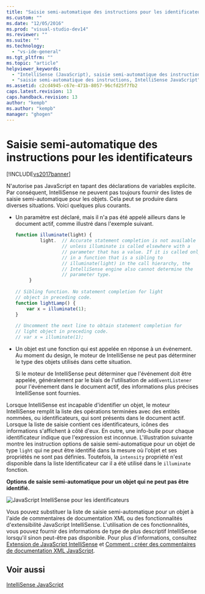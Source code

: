 ```yaml
---
title: "Saisie semi-automatique des instructions pour les identificateurs | Microsoft Docs"
ms.custom: ""
ms.date: "12/05/2016"
ms.prod: "visual-studio-dev14"
ms.reviewer: ""
ms.suite: ""
ms.technology: 
  - "vs-ide-general"
ms.tgt_pltfrm: ""
ms.topic: "article"
helpviewer_keywords: 
  - "IntelliSense (JavaScript), saisie semi-automatique des instructions"
  - "saisie semi-automatique des instructions, IntelliSense JavaScript"
ms.assetid: c2cd4945-c67e-471b-8057-96cfd25f7fb2
caps.latest.revision: 13
caps.handback.revision: 13
author: "kempb"
ms.author: "kempb"
manager: "ghogen"
---
```

# Saisie semi-automatique des instructions pour les identificateurs
[!INCLUDE[vs2017banner](../code-quality/includes/vs2017banner.md)]

N'autorise pas JavaScript en tapant des déclarations de variables explicite.  Par conséquent, IntelliSense ne peuvent pas toujours fournir des listes de saisie semi\-automatique pour les objets.  Cela peut se produire dans diverses situations.  Voici quelques plus courants.  
  
-   Un paramètre est déclaré, mais il n'a pas été appelé ailleurs dans le document actif, comme illustré dans l'exemple suivant.  
  
    ```javascript  
    function illuminate(light) {  
             light.  // Accurate statement completion is not available   
                     // unless illuminate is called elsewhere with a   
                     // parameter that has a value. If it is called only  
                     // in a function that is a sibling to   
                     // illuminate(light) in the call hierarchy, the   
                     // IntelliSense engine also cannot determine the   
                     // parameter type.  
         }  
  
    // Sibling function. No statement completion for light   
    // object in preceding code.  
    function lightLamp() {  
        var x = illuminate(1);  
    }  
  
    // Uncomment the next line to obtain statement completion for  
    // light object in preceding code.  
    // var x = illuminate(1);  
    ```  
  
-   Un objet est une fonction qui est appelée en réponse à un événement.  Au moment du design, le moteur de IntelliSense ne peut pas déterminer le type des objets utilisés dans cette situation.  
  
     Si le moteur de IntelliSense peut déterminer que l'événement doit être appelée, généralement par le biais de l'utilisation de `addEventListener` pour l'événement dans le document actif, des informations plus précises IntelliSense sont fournies.  
  
 Lorsque IntelliSense est incapable d'identifier un objet, le moteur IntelliSense remplit la liste des opérations terminées avec des entités nommées, ou identificateurs, qui sont présents dans le document actif.  Lorsque la liste de saisie contient ces identificateurs, icônes des informations s'affichent à côté d'eux.  En outre, une info\-bulle pour chaque identificateur indique que l'expression est inconnue.  L'illustration suivante montre les instruction options de saisie semi\-automatique pour un objet de type `light` qui ne peut être identifié dans la mesure où l'objet et ses propriétés ne sont pas définies.  Toutefois, la `intensity` propriété n'est disponible dans la liste Identificateur car il a été utilisé dans le `illuminate` fonction.  
  
 **Options de saisie semi\-automatique pour un objet qui ne peut pas être identifié.**  
  
 ![JavaScript IntelliSense pour les identificateurs](~/docs/ide/media/js_intellisense_identifiers.png "js\_intellisense\_identifiers")  
  
 Vous pouvez substituer la liste de saisie semi\-automatique pour un objet à l'aide de commentaires de documentation XML ou des fonctionnalités d'extensibilité JavaScript IntelliSense.  L'utilisation de ces fonctionnalités, vous pouvez fournir des informations de type de plus descriptif IntelliSense lorsqu'il sinon peut\-être pas disponible.  Pour plus d'informations, consultez [Extension de JavaScript IntelliSense](../ide/extending-javascript-intellisense.md) et [Comment : créer des commentaires de documentation XML JavaScript](../ide/create-xml-documentation-comments-for-javascript-intellisense.md).  
  
## Voir aussi  
 [IntelliSense JavaScript](../ide/javascript-intellisense.md)